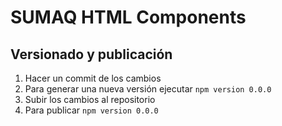 # SUMAQ HTML Components

## Versionado y publicación

1. Hacer un commit de los cambios
2. Para generar una nueva versión ejecutar `npm version 0.0.0`
3. Subir los cambios al repositorio
4. Para publicar `npm version 0.0.0`
